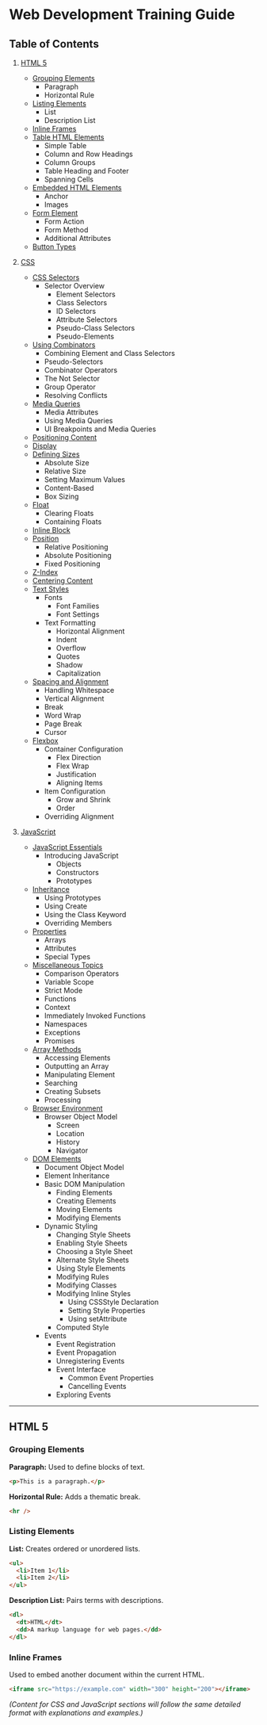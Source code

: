 # Web Development Training Guide

## Table of Contents

1. [HTML 5](#html-5)
   - [Grouping Elements](#grouping-elements)
     - Paragraph
     - Horizontal Rule
   - [Listing Elements](#listing-elements)
     - List
     - Description List
   - [Inline Frames](#inline-frames)
   - [Table HTML Elements](#table-html-elements)
     - Simple Table
     - Column and Row Headings
     - Column Groups
     - Table Heading and Footer
     - Spanning Cells
   - [Embedded HTML Elements](#embedded-html-elements)
     - Anchor
     - Images
   - [Form Element](#form-element)
     - Form Action
     - Form Method
     - Additional Attributes
   - [Button Types](#button-types)

2. [CSS](#css)
   - [CSS Selectors](#css-selectors)
     - Selector Overview
       - Element Selectors
       - Class Selectors
       - ID Selectors
       - Attribute Selectors
       - Pseudo-Class Selectors
       - Pseudo-Elements
   - [Using Combinators](#using-combinators)
     - Combining Element and Class Selectors
     - Pseudo-Selectors
     - Combinator Operators
     - The Not Selector
     - Group Operator
     - Resolving Conflicts
   - [Media Queries](#media-queries)
     - Media Attributes
     - Using Media Queries
     - UI Breakpoints and Media Queries
   - [Positioning Content](#positioning-content)
   - [Display](#display)
   - [Defining Sizes](#defining-sizes)
     - Absolute Size
     - Relative Size
     - Setting Maximum Values
     - Content-Based
     - Box Sizing
   - [Float](#float)
     - Clearing Floats
     - Containing Floats
   - [Inline Block](#inline-block)
   - [Position](#position)
     - Relative Positioning
     - Absolute Positioning
     - Fixed Positioning
   - [Z-Index](#z-index)
   - [Centering Content](#centering-content)
   - [Text Styles](#text-styles)
     - Fonts
       - Font Families
       - Font Settings
     - Text Formatting
       - Horizontal Alignment
       - Indent
       - Overflow
       - Quotes
       - Shadow
       - Capitalization
   - [Spacing and Alignment](#spacing-and-alignment)
     - Handling Whitespace
     - Vertical Alignment
     - Break
     - Word Wrap
     - Page Break
     - Cursor
   - [Flexbox](#flexbox)
     - Container Configuration
       - Flex Direction
       - Flex Wrap
       - Justification
       - Aligning Items
     - Item Configuration
       - Grow and Shrink
       - Order
     - Overriding Alignment

3. [JavaScript](#javascript)
   - [JavaScript Essentials](#javascript-essentials)
     - Introducing JavaScript
       - Objects
       - Constructors
       - Prototypes
   - [Inheritance](#inheritance)
     - Using Prototypes
     - Using Create
     - Using the Class Keyword
     - Overriding Members
   - [Properties](#properties)
     - Arrays
     - Attributes
     - Special Types
   - [Miscellaneous Topics](#miscellaneous-topics)
     - Comparison Operators
     - Variable Scope
     - Strict Mode
     - Functions
     - Context
     - Immediately Invoked Functions
     - Namespaces
     - Exceptions
     - Promises
   - [Array Methods](#array-methods)
     - Accessing Elements
     - Outputting an Array
     - Manipulating Element
     - Searching
     - Creating Subsets
     - Processing
   - [Browser Environment](#browser-environment)
     - Browser Object Model
       - Screen
       - Location
       - History
       - Navigator
   - [DOM Elements](#dom-elements)
     - Document Object Model
     - Element Inheritance
     - Basic DOM Manipulation
       - Finding Elements
       - Creating Elements
       - Moving Elements
       - Modifying Elements
     - Dynamic Styling
       - Changing Style Sheets
       - Enabling Style Sheets
       - Choosing a Style Sheet
       - Alternate Style Sheets
       - Using Style Elements
       - Modifying Rules
       - Modifying Classes
       - Modifying Inline Styles
         - Using CSSStyle Declaration
         - Setting Style Properties
         - Using setAttribute
       - Computed Style
     - Events
       - Event Registration
       - Event Propagation
       - Unregistering Events
       - Event Interface
         - Common Event Properties
         - Cancelling Events
       - Exploring Events

---

## HTML 5

### Grouping Elements
**Paragraph:** Used to define blocks of text.
```html
<p>This is a paragraph.</p>
```
**Horizontal Rule:** Adds a thematic break.
```html
<hr />
```

### Listing Elements
**List:** Creates ordered or unordered lists.
```html
<ul>
  <li>Item 1</li>
  <li>Item 2</li>
</ul>
```
**Description List:** Pairs terms with descriptions.
```html
<dl>
  <dt>HTML</dt>
  <dd>A markup language for web pages.</dd>
</dl>
```

### Inline Frames
Used to embed another document within the current HTML.
```html
<iframe src="https://example.com" width="300" height="200"></iframe>
```

*(Content for CSS and JavaScript sections will follow the same detailed format with explanations and examples.)*

